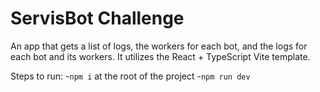 # ServisBot Challenge

An app that gets a list of logs, the workers for each bot, and the logs for each bot and its workers. It utilizes the React + TypeScript Vite template.

Steps to run: -`npm i` at the root of the project -`npm run dev`
